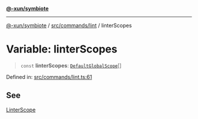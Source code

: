 [**@-xun/symbiote**](../../../../README.md)

***

[@-xun/symbiote](../../../../README.md) / [src/commands/lint](../README.md) / linterScopes

# Variable: linterScopes

> `const` **linterScopes**: [`DefaultGlobalScope`](../../../configure/enumerations/DefaultGlobalScope.md)[]

Defined in: [src/commands/lint.ts:61](https://github.com/Xunnamius/symbiote/blob/7b8ca545f93c3e9d22b693c6c58dbb29604867ff/src/commands/lint.ts#L61)

## See

[LinterScope](../../../configure/enumerations/DefaultGlobalScope.md)
